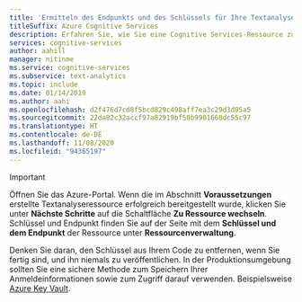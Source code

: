 ```yaml
---
title: 'Ermitteln des Endpunkts und des Schlüssels für Ihre Textanalyseressource: Version 3 der Clientbibliothek'
titleSuffix: Azure Cognitive Services
description: Erfahren Sie, wie Sie eine Cognitive Services-Ressource zur Textanalyse erstellen.
services: cognitive-services
author: aahill
manager: nitinme
ms.service: cognitive-services
ms.subservice: text-analytics
ms.topic: include
ms.date: 01/14/2019
ms.author: aahi
ms.openlocfilehash: d2f476d7cd8f5bcd829c498aff7ea3c29d3d95a5
ms.sourcegitcommit: 22da82c32accf97a82919bf50b9901668dc55c97
ms.translationtype: HT
ms.contentlocale: de-DE
ms.lasthandoff: 11/08/2020
ms.locfileid: "94365197"
---
```

> [!IMPORTANT]
> Öffnen Sie das Azure-Portal. Wenn die im Abschnitt **Voraussetzungen** erstellte Textanalyseressource erfolgreich bereitgestellt wurde, klicken Sie unter **Nächste Schritte** auf die Schaltfläche **Zu Ressource wechseln**. Schlüssel und Endpunkt finden Sie auf der Seite mit dem **Schlüssel und dem Endpunkt** der Ressource unter **Ressourcenverwaltung**. 
>
> Denken Sie daran, den Schlüssel aus Ihrem Code zu entfernen, wenn Sie fertig sind, und ihn niemals zu veröffentlichen. In der Produktionsumgebung sollten Sie eine sichere Methode zum Speichern Ihrer Anmeldeinformationen sowie zum Zugriff darauf verwenden. Beispielsweise [Azure Key Vault](../../../key-vault/general/overview.md).